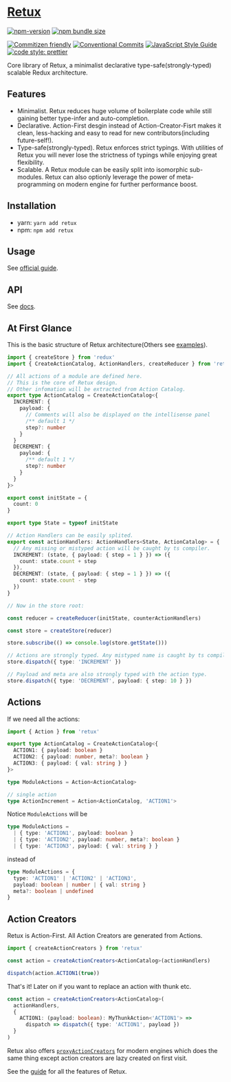 # [Retux](https://github.com/crimx/retux/tree/master/packages/retux)

[![npm-version](https://img.shields.io/npm/v/retux.svg)](https://www.npmjs.com/package/retux)
[![npm bundle size](https://img.shields.io/bundlephobia/minzip/retux)](https://bundlephobia.com/result?p=retux)

[![Commitizen friendly](https://img.shields.io/badge/commitizen-friendly-brightgreen.svg?maxAge=2592000)](http://commitizen.github.io/cz-cli/)
[![Conventional Commits](https://img.shields.io/badge/Conventional%20Commits-1.0.0-brightgreen.svg?maxAge=2592000)](https://conventionalcommits.org)
[![JavaScript Style Guide](https://img.shields.io/badge/code_style-standard-brightgreen.svg)](https://standardjs.com)
[![code style: prettier](https://img.shields.io/badge/code_style-prettier-ff69b4.svg?style=flat-square)](https://github.com/prettier/prettier)

Core library of Retux, a minimalist declarative type-safe(strongly-typed) scalable Redux architecture.

## Features

- Minimalist. Retux reduces huge volume of boilerplate code while still gaining better type-infer and auto-completion.
- Declarative. Action-First desgin instead of Action-Creator-Fisrt makes it clean, less-hacking and easy to read for new contributors(including future-self!).
- Type-safe(strongly-typed). Retux enforces strict typings. With utilities of Retux you will never lose the strictness of typings while enjoying great flexibility.
- Scalable. A Retux module can be easily split into isomorphic sub-modules. Retux can also optionly leverage the power of meta-programming on modern engine for further performance boost.

## Installation

- yarn: `yarn add retux`
- npm: `npm add retux`

## Usage

See [official guide][guide].

## API

See [docs][docs].

## At First Glance

This is the basic structure of Retux architecture(Others see [examples](https://github.com/crimx/retux/tree/master/examples)).

```typescript
import { createStore } from 'redux'
import { CreateActionCatalog, ActionHandlers, createReducer } from 'retux'

// All actions of a module are defined here.
// This is the core of Retux design.
// Other infomation will be extracted from Action Catalog.
export type ActionCatalog = CreateActionCatalog<{
  INCREMENT: {
    payload: {
      // Comments will also be displayed on the intellisense panel
      /** default 1 */
      step?: number
    }
  }
  DECREMENT: {
    payload: {
      /** default 1 */
      step?: number
    }
  }
}>

export const initState = {
  count: 0
}

export type State = typeof initState

// Action Handlers can be easily splited.
export const actionHandlers: ActionHandlers<State, ActionCatalog> = {
  // Any missing or mistyped action will be caught by ts compiler.
  INCREMENT: (state, { payload: { step = 1 } }) => ({
    count: state.count + step
  }),
  DECREMENT: (state, { payload: { step = 1 } }) => ({
    count: state.count - step
  })
}

// Now in the store root:

const reducer = createReducer(initState, counterActionHandlers)

const store = createStore(reducer)

store.subscribe(() => console.log(store.getState()))

// Actions are strongly typed. Any mistyped name is caught by ts compiler.
store.dispatch({ type: 'INCREMENT' })

// Payload and meta are also strongly typed with the action type.
store.dispatch({ type: 'DECREMENT', payload: { step: 10 } })
```

## Actions

If we need all the actions:

```typescript
import { Action } from 'retux'

export type ActionCatalog = CreateActionCatalog<{
  ACTION1: { payload: boolean }
  ACTION2: { payload: number, meta?: boolean }
  ACTION3: { payload: { val: string } }
}>

type ModuleActions = Action<ActionCatalog>

// single action
type ActionIncrement = Action<ActionCatalog, 'ACTION1'>
```

Notice `ModuleActions` will be 

```typescript
type ModuleActions =
  | { type: 'ACTION1', payload: boolean }
  | { type: 'ACTION2', payload: number, meta?: boolean }
  | { type: 'ACTION3', payload: { val: string } }
```

instead of

```typescript
type ModuleActions = {
  type: 'ACTION1' | 'ACTION2' | 'ACTION3',
  payload: boolean | number | { val: string }
  meta?: boolean | undefined
}
```

## Action Creators

Retux is Action-First. All Action Creators are generated from Actions.

```typescript
import { createActionCreators } from 'retux'

const action = createActionCreators<ActionCatalog>(actionHandlers)

dispatch(action.ACTION1(true))
```

That's it! Later on if you want to replace an action with thunk etc.

```typescript
const action = createActionCreators<ActionCatalog>(
  actionHandlers,
  {
    ACTION1: (payload: boolean): MyThunkAction<'ACTION1'> =>
      dispatch => dispatch({ type: 'ACTION1', payload })
  }
)
```

Retux also offers [`proxyActionCreators`][proxy] for modern engines which does the same thing except action creators are lazy created on first visit.

See the [guide][guide] for all the features of Retux.

[guide]: https://retux.js.org/guide/
[docs]: https://retux.js.org/api/retux.html
[proxy]: http://retux.js.org/guide/proxy.html
